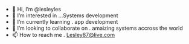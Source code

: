- 👋 Hi, I’m @lesleyles
- 👀 I’m interested in ...Systems development
- 🌱 I’m currently learning . app development
- 💞️ I’m looking to collaborate on . amaizing systems accross the world
- 📫 How to reach me . Lesley87@live.com

<!---
lesleyles/lesleyles is a ✨ special ✨ repository because its `README.md` (this file) appears on your GitHub profile.
You can click the Preview link to take a look at your changes.
--->
